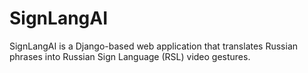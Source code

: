 # SignLangAI
SignLangAI is a Django-based web application that translates Russian phrases into Russian Sign Language (RSL) video gestures.
